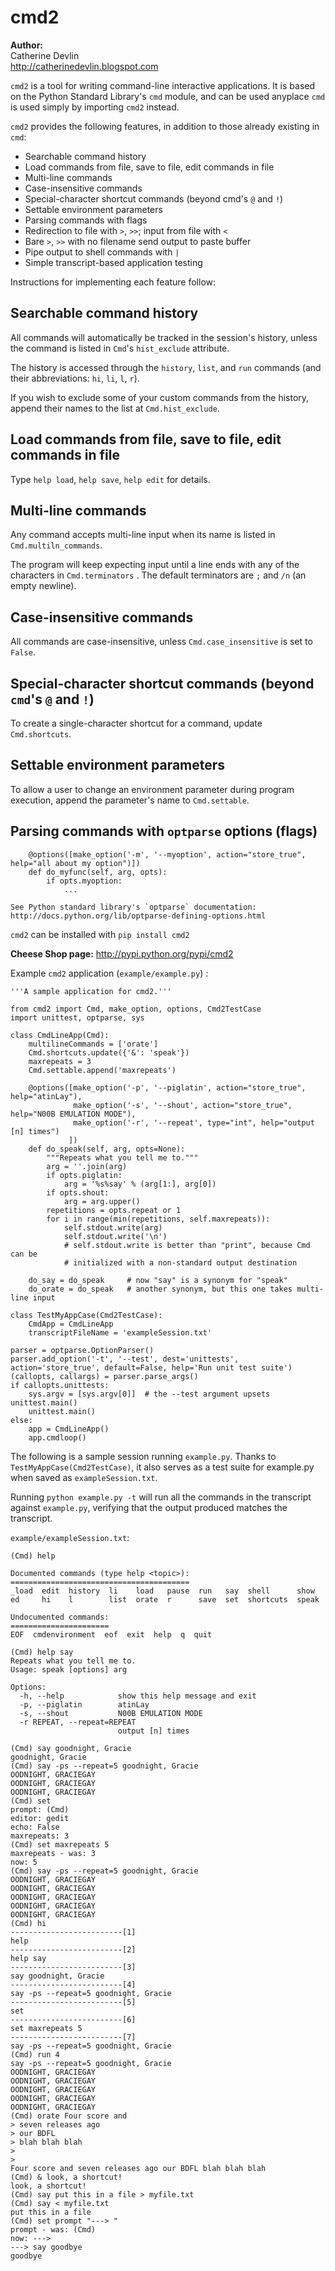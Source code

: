 #   cmd2


**Author:**<br>
Catherine Devlin <br>
http://catherinedevlin.blogspot.com

`cmd2` is a tool for writing command-line interactive applications.  It is based on the Python Standard Library's `cmd` module, and can be used anyplace `cmd` is used simply by importing `cmd2` instead.

`cmd2` provides the following features, in addition to those already existing in `cmd`:

 * Searchable command history
 * Load commands from file, save to file, edit commands in file
 * Multi-line commands
 * Case-insensitive commands
 * Special-character shortcut commands (beyond cmd's `@` and `!`)
 * Settable environment parameters
 * Parsing commands with flags
 * Redirection to file with `>`, `>>`; input from file with `<`
 * Bare `>`, `>>` with no filename send output to paste buffer
 * Pipe output to shell commands with `|`
 * Simple transcript-based application testing

Instructions for implementing each feature follow:

## Searchable command history

All commands will automatically be tracked in the session's history, unless the command is listed in `Cmd`'s `hist_exclude` attribute.  

The history is accessed through the `history`, `list`, and `run` commands (and their abbreviations: `hi`, `li`, `l`, `r`).

If you wish to exclude some of your custom commands from the history, append their names to the list at `Cmd.hist_exclude`.

## Load commands from file, save to file, edit commands in file

Type `help load`, `help save`, `help edit` for details.
  
## Multi-line commands

Any command accepts multi-line input when its name is listed in `Cmd.multiln_commands`.

The program will keep expecting input until a line ends with any of the characters in `Cmd.terminators` .  The default terminators are `;` and `/n` (an empty newline).
    
## Case-insensitive commands

All commands are case-insensitive, unless `Cmd.case_insensitive` is set to `False`.
  
## Special-character shortcut commands (beyond `cmd`'s `@` and `!`)

To create a single-character shortcut for a command, update `Cmd.shortcuts`.
  
## Settable environment parameters

To allow a user to change an environment parameter during program execution, append the parameter's name to `Cmd.settable`.
    
## Parsing commands with `optparse` options (flags)
    
        @options([make_option('-m', '--myoption', action="store_true", help="all about my option")])
        def do_myfunc(self, arg, opts):
            if opts.myoption:
                ...
            
    See Python standard library's `optparse` documentation: http://docs.python.org/lib/optparse-defining-options.html
    
`cmd2` can be installed with `pip install cmd2`


**Cheese Shop page:**
http://pypi.python.org/pypi/cmd2

Example `cmd2` application (`example/example.py`) :

    '''A sample application for cmd2.'''
    
    from cmd2 import Cmd, make_option, options, Cmd2TestCase
    import unittest, optparse, sys
    
    class CmdLineApp(Cmd):
        multilineCommands = ['orate']
        Cmd.shortcuts.update({'&': 'speak'})
        maxrepeats = 3
        Cmd.settable.append('maxrepeats')
    
        @options([make_option('-p', '--piglatin', action="store_true", help="atinLay"),
                  make_option('-s', '--shout', action="store_true", help="N00B EMULATION MODE"),
                  make_option('-r', '--repeat', type="int", help="output [n] times")
                 ])
        def do_speak(self, arg, opts=None):
            """Repeats what you tell me to."""
            arg = ''.join(arg)
            if opts.piglatin:
                arg = '%s%say' % (arg[1:], arg[0])
            if opts.shout:
                arg = arg.upper()
            repetitions = opts.repeat or 1
            for i in range(min(repetitions, self.maxrepeats)):
                self.stdout.write(arg)
                self.stdout.write('\n')
                # self.stdout.write is better than "print", because Cmd can be
                # initialized with a non-standard output destination
    
        do_say = do_speak     # now "say" is a synonym for "speak"
        do_orate = do_speak   # another synonym, but this one takes multi-line input
    
    class TestMyAppCase(Cmd2TestCase):
        CmdApp = CmdLineApp
        transcriptFileName = 'exampleSession.txt'
    
    parser = optparse.OptionParser()
    parser.add_option('-t', '--test', dest='unittests', action='store_true', default=False, help='Run unit test suite')
    (callopts, callargs) = parser.parse_args()
    if callopts.unittests:
        sys.argv = [sys.argv[0]]  # the --test argument upsets unittest.main()
        unittest.main()
    else:
        app = CmdLineApp()
        app.cmdloop()

The following is a sample session running `example.py`.
Thanks to `TestMyAppCase(Cmd2TestCase)`, it also serves as a test 
suite for example.py when saved as `exampleSession.txt`.  

Running `python example.py -t` will run all the commands in the
transcript against `example.py`, verifying that the output produced
matches the transcript.

`example/exampleSession.txt`:

    (Cmd) help
    
    Documented commands (type help <topic>):
    ========================================
    _load  edit  history  li    load   pause  run   say  shell      show 
    ed     hi    l        list  orate  r      save  set  shortcuts  speak
    
    Undocumented commands:
    ======================
    EOF  cmdenvironment  eof  exit  help  q  quit

    (Cmd) help say
    Repeats what you tell me to.
    Usage: speak [options] arg
    
    Options:
      -h, --help            show this help message and exit
      -p, --piglatin        atinLay
      -s, --shout           N00B EMULATION MODE
      -r REPEAT, --repeat=REPEAT
                            output [n] times
    
    (Cmd) say goodnight, Gracie
    goodnight, Gracie
    (Cmd) say -ps --repeat=5 goodnight, Gracie
    OODNIGHT, GRACIEGAY
    OODNIGHT, GRACIEGAY
    OODNIGHT, GRACIEGAY
    (Cmd) set
    prompt: (Cmd)
    editor: gedit
    echo: False
    maxrepeats: 3
    (Cmd) set maxrepeats 5
    maxrepeats - was: 3
    now: 5
    (Cmd) say -ps --repeat=5 goodnight, Gracie
    OODNIGHT, GRACIEGAY
    OODNIGHT, GRACIEGAY
    OODNIGHT, GRACIEGAY
    OODNIGHT, GRACIEGAY
    OODNIGHT, GRACIEGAY
    (Cmd) hi
    -------------------------[1]
    help
    -------------------------[2]
    help say
    -------------------------[3]
    say goodnight, Gracie
    -------------------------[4]
    say -ps --repeat=5 goodnight, Gracie
    -------------------------[5]
    set
    -------------------------[6]
    set maxrepeats 5
    -------------------------[7]
    say -ps --repeat=5 goodnight, Gracie
    (Cmd) run 4
    say -ps --repeat=5 goodnight, Gracie
    OODNIGHT, GRACIEGAY
    OODNIGHT, GRACIEGAY
    OODNIGHT, GRACIEGAY
    OODNIGHT, GRACIEGAY
    OODNIGHT, GRACIEGAY
    (Cmd) orate Four score and
    > seven releases ago
    > our BDFL
    > blah blah blah
    >
    >
    Four score and seven releases ago our BDFL blah blah blah
    (Cmd) & look, a shortcut!
    look, a shortcut!
    (Cmd) say put this in a file > myfile.txt
    (Cmd) say < myfile.txt
    put this in a file
    (Cmd) set prompt "---> "
    prompt - was: (Cmd)
    now: --->
    ---> say goodbye
    goodbye